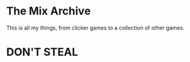# The Mix Archive
This is all my things, from clicker games to a collection of other games. 

# DON'T STEAL
